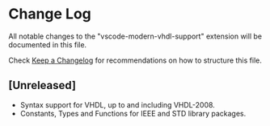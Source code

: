 # Change Log
All notable changes to the "vscode-modern-vhdl-support" extension will be documented in this file.

Check [Keep a Changelog](http://keepachangelog.com/) for recommendations on how to structure this file.

## [Unreleased]
- Syntax support for VHDL, up to and including VHDL-2008.
- Constants, Types and Functions for IEEE and STD library packages.